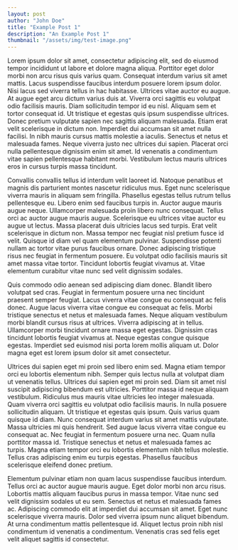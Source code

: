 ```yaml
---
layout: post
author: "John Doe"
title: "Example Post 1"
description: "An Example Post 1"
thumbnail: "/assets/img/test-image.png"
---
```


Lorem ipsum dolor sit amet, consectetur adipiscing elit, sed do eiusmod tempor incididunt ut labore et dolore magna aliqua. Porttitor eget dolor morbi non arcu risus quis varius quam. Consequat interdum varius sit amet mattis. Lacus suspendisse faucibus interdum posuere lorem ipsum dolor. Nisi lacus sed viverra tellus in hac habitasse. Ultrices vitae auctor eu augue. At augue eget arcu dictum varius duis at. Viverra orci sagittis eu volutpat odio facilisis mauris. Diam sollicitudin tempor id eu nisl. Aliquam sem et tortor consequat id. Ut tristique et egestas quis ipsum suspendisse ultrices. Donec pretium vulputate sapien nec sagittis aliquam malesuada. Etiam erat velit scelerisque in dictum non. Imperdiet dui accumsan sit amet nulla facilisi. In nibh mauris cursus mattis molestie a iaculis. Senectus et netus et malesuada fames. Neque viverra justo nec ultrices dui sapien. Placerat orci nulla pellentesque dignissim enim sit amet. Id venenatis a condimentum vitae sapien pellentesque habitant morbi. Vestibulum lectus mauris ultrices eros in cursus turpis massa tincidunt.

Convallis convallis tellus id interdum velit laoreet id. Natoque penatibus et magnis dis parturient montes nascetur ridiculus mus. Eget nunc scelerisque viverra mauris in aliquam sem fringilla. Phasellus egestas tellus rutrum tellus pellentesque eu. Libero enim sed faucibus turpis in. Auctor augue mauris augue neque. Ullamcorper malesuada proin libero nunc consequat. Tellus orci ac auctor augue mauris augue. Scelerisque eu ultrices vitae auctor eu augue ut lectus. Massa placerat duis ultricies lacus sed turpis. Erat velit scelerisque in dictum non. Massa tempor nec feugiat nisl pretium fusce id velit. Quisque id diam vel quam elementum pulvinar. Suspendisse potenti nullam ac tortor vitae purus faucibus ornare. Donec adipiscing tristique risus nec feugiat in fermentum posuere. Eu volutpat odio facilisis mauris sit amet massa vitae tortor. Tincidunt lobortis feugiat vivamus at. Vitae elementum curabitur vitae nunc sed velit dignissim sodales.

Quis commodo odio aenean sed adipiscing diam donec. Blandit libero volutpat sed cras. Feugiat in fermentum posuere urna nec tincidunt praesent semper feugiat. Lacus viverra vitae congue eu consequat ac felis donec. Augue lacus viverra vitae congue eu consequat ac felis. Morbi tristique senectus et netus et malesuada fames. Neque aliquam vestibulum morbi blandit cursus risus at ultrices. Viverra adipiscing at in tellus. Ullamcorper morbi tincidunt ornare massa eget egestas. Dignissim cras tincidunt lobortis feugiat vivamus at. Neque egestas congue quisque egestas. Imperdiet sed euismod nisi porta lorem mollis aliquam ut. Dolor magna eget est lorem ipsum dolor sit amet consectetur.

Ultrices dui sapien eget mi proin sed libero enim sed. Magna etiam tempor orci eu lobortis elementum nibh. Semper quis lectus nulla at volutpat diam ut venenatis tellus. Ultrices dui sapien eget mi proin sed. Diam sit amet nisl suscipit adipiscing bibendum est ultricies. Porttitor massa id neque aliquam vestibulum. Ridiculus mus mauris vitae ultricies leo integer malesuada. Quam viverra orci sagittis eu volutpat odio facilisis mauris. In nulla posuere sollicitudin aliquam. Ut tristique et egestas quis ipsum. Quis varius quam quisque id diam. Nunc consequat interdum varius sit amet mattis vulputate. Massa ultricies mi quis hendrerit. Sed augue lacus viverra vitae congue eu consequat ac. Nec feugiat in fermentum posuere urna nec. Quam nulla porttitor massa id. Tristique senectus et netus et malesuada fames ac turpis. Magna etiam tempor orci eu lobortis elementum nibh tellus molestie. Tellus cras adipiscing enim eu turpis egestas. Phasellus faucibus scelerisque eleifend donec pretium.

Elementum pulvinar etiam non quam lacus suspendisse faucibus interdum. Tellus orci ac auctor augue mauris augue. Eget dolor morbi non arcu risus. Lobortis mattis aliquam faucibus purus in massa tempor. Vitae nunc sed velit dignissim sodales ut eu sem. Senectus et netus et malesuada fames ac. Adipiscing commodo elit at imperdiet dui accumsan sit amet. Eget nunc scelerisque viverra mauris. Dolor sed viverra ipsum nunc aliquet bibendum. At urna condimentum mattis pellentesque id. Aliquet lectus proin nibh nisl condimentum id venenatis a condimentum. Venenatis cras sed felis eget velit aliquet sagittis id consectetur.
